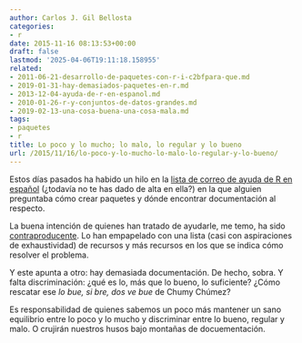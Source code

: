 ```yaml
---
author: Carlos J. Gil Bellosta
categories:
- r
date: 2015-11-16 08:13:53+00:00
draft: false
lastmod: '2025-04-06T19:11:18.158955'
related:
- 2011-06-21-desarrollo-de-paquetes-con-r-i-c2bfpara-que.md
- 2019-01-31-hay-demasiados-paquetes-en-r.md
- 2013-12-04-ayuda-de-r-en-espanol.md
- 2010-01-26-r-y-conjuntos-de-datos-grandes.md
- 2019-02-13-una-cosa-buena-una-cosa-mala.md
tags:
- paquetes
- r
title: Lo poco y lo mucho; lo malo, lo regular y lo bueno
url: /2015/11/16/lo-poco-y-lo-mucho-lo-malo-lo-regular-y-lo-bueno/
---
```


Estos días pasados ha habido un hilo en la [lista de correo de ayuda de R en español](https://stat.ethz.ch/mailman/listinfo/r-help-es) (¿todavía no te has dado de alta en ella?) en la que alguien preguntaba cómo crear paquetes y dónde encontrar documentación al respecto.

La buena intención de quienes han tratado de ayudarle, me temo, ha sido [contraproducente](https://es.wikipedia.org/wiki/Consecuencias_imprevistas). Lo han empapelado con una lista (casi con aspiraciones de exhaustividad) de recursos y más recursos en los que se indica cómo resolver el problema.

Y este apunta a otro: hay demasiada documentación. De hecho, sobra. Y falta discriminación: ¿qué es lo, más que lo bueno, lo suficiente? ¿Cómo rescatar ese _lo bue, si bre, dos ve bue_ de Chumy Chúmez?

Es responsabilidad de quienes sabemos un poco más mantener un sano equilibrio entre lo poco y lo mucho y discriminar entre lo bueno, regular y malo. O crujirán nuestros husos bajo montañas de docuementación.
